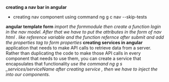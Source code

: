 **creating a nav bar in angular**
* creating nav component using command ng g c nav --skip-tests

**angular template form**
*import the formmodule then create a function login in the nav model. After that we have to put the attributes in the form of nav html . like reference variable and the function refernce after submit and add the properties tag to form properties*
**creating services in angular**
 application that needs to make API calls to retrieve data from a server. Rather than duplicating the code to make those API calls in every component that needs to use them, you can create a service that encapsulates that functionality
 *use the command ng g s _services/serviceName*
 *after creating service , then we have to inject the into our components.*